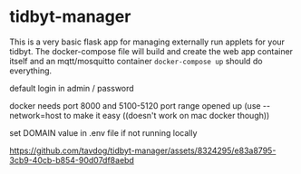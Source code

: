 # tidbyt-manager
This is a very basic flask app for managing externally run applets for your tidbyt.
The docker-compose file will build and create the web app container itself and an mqtt/mosquitto container
```docker-compose up``` should do everything.

default login in admin / password


docker needs port 8000 and 5100-5120 port range opened up (use --network=host to make it easy ((doesn't work on mac docker though))

set DOMAIN value in .env file if not running locally


https://github.com/tavdog/tidbyt-manager/assets/8324295/e83a8795-3cb9-40cb-b854-90d07df8aebd


